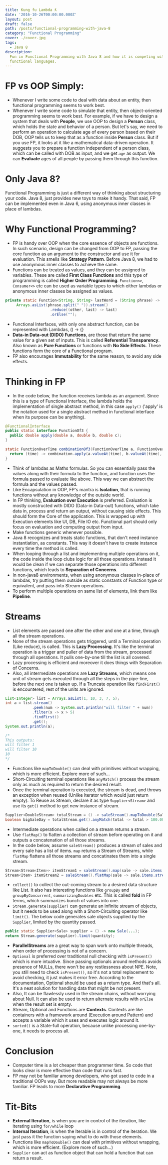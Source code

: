 ```yaml
---
title: Kung fu Lambda ƛ
date: '2016-10-26T00:00:00.000Z'
layout: post
draft: false
path: /posts/functional-programming-with-java-8
category: "Functional Programming"
cover: ./cover.jpg
tags:
  - Java 8
description:
  Fun in Functional Programming with Java 8 and how it is competing with younger
  functional languages.
---
```


# FP vs OOP Simply:

- Whenever I write some code to deal with data about an entity, then functional programming seems to work best.
- Whenever I write some code to simulate that entity, then object-oriented programming seems to work best. For example, if we have to design a system that deals with **People**, we use OOP to design a **Person** class, which holds the state and behavior of a person. But let's say, we need to perform an operation to calculate age of every person based on their DOB, OOP tells us to keep that as a function inside **Person** class. But if you use FP, it looks at it like a mathematical data-driven operation. It suggests you to prepare a function independent of a person class, which can be called with DOB as input, and we get `age` as output. We can **Evaluate** ages of all people by passing them through this function.

# Only Java 8?

Functional Programming is just a different way of thinking about structuring your code. Java 8, just provides new toys to make it handy. That said, FP can be implemented even in Java 6, using anonymous inner classes in place of lambdas.

# Why Functional Programming?

- FP is handy over OOP when the core essence of objects are functions. In such scenario, design can be changed from OOP to FP, passing the core function as an argument to the constructor and use it for evaluation. This smells like **Strategy Pattern**. Before Java 8, we had to use anonymous inner classes to achieve the same.
- Functions can be treated as values, and they can be assigned to variables. These are called **First Class Functions** and this type of programming is called **Higher Order Programming**. `Function<>`, `Consumer<>` etc can be used as variable types to which either lambdas or anonymous inner classes be assigned as values.

```java:title=firstclassfunction.java
private static Function<String, String> lastWord = (String phrase) ->
     Arrays.asList(phrase.split(" ")).stream()
                    .reduce((other, last) -> last)
                    .orElse("");
```

- Functional Interfaces, with only one abstract function, can be represented with Lambdas, () -> {}
- **Data-in Data-out (DIDO) Functions**, are those that return the same value for a given set of inputs. This is called **Referential Transparency**. Also known as **Pure Functions** or functions with **No Side Effects**. These functions form the core of a Functional program.
- FP also encourages **Immutability** for the same reason, to avoid any side effects.

# Thinking in FP

- In the code below, the function receives lambda as an argument. Since this is a type of Functional Interface, the lambda holds the implementation of single abstract method, in this case `apply()` ('apply' is the notation used for a single abstract method in functional interface when its purpose can be anything).

```java:title=functionalinterface.java
@FunctionalInterface
public static interface FunctionOf3 {
  public double apply(double a, double b, double c);
}

static FunctionOverTime combinationOf3(FunctionOverTime a, FunctionOverTime b, FunctionOverTime c, FunctionOf3 combination) {
  return (time) -> combination.apply(a.valueAt(time), b.valueAt(time), c.valueAt(time));
}
```

- Think of lambdas as Maths formulas. So you can essentially pass the values along with their formula to the function, and function uses the formula passed to evaluate like above. This way we can abstract the formula and the values passed.
- Like Encapsulation in OOP, FP's mantra is **Isolation**, that is running functions without any knowledge of the outside world.
- In FP thinking, **Evaluation over Execution** is preferred. Evaluation is mostly constructed with DIDO (Data-in Data-out) functions, which take data in, process and return an output, without causing side effects. This should form the Core of the application. This is wrapped up with Execution elements like UI, DB, File IO etc. Functional part should only focus on evaluation and computing output from input.
- Make functions generic whenever possible.
- Java 8 recognizes and treats static functions, that don't need instance instantiation, as constants. This way it doesn't have to create instance every time the method is called.
- When looping through a list and implementing multiple operations on it, the code inside the loop clubs logic for all those operations. Instead it would be clean if we can separate those operations into different functions, which leads to **Separation of Concerns**.
- In non-java8 environments, when using anonymous classes in-place of lambdas, try putting them outside as static constants of Function type or equivalent, and pass into Stream operations.
- To perform multiple operations on same list of elements, link them like **Pipeline**.

# Streams

- List elements are passed one after the other and one at a time, through all the stream operations.
- None of the stream operations gets triggered, until a Terminal operation (Like reduce), is called. This is **Lazy Processing**. It's like the terminal operation is a trigger and puller of data from the stream, processed through all operations. It pulls one-by-one till the list is all covered.
- Lazy processing is efficient and moreover it does things with Separation of Concerns.
- Also, all intermediate operations are **Lazy Streams**, which means one unit of stream gets executed through all the steps in the pipe-line, before the next one is taken up. If a Truncate operation like `findFirst()` is encountered, rest of the units are ignored.

```java:title=lazystream.java
List<Integer> list = Arrays.asList(1, 10, 3, 7, 5);
int a = list.stream()
            .peek(num -> System.out.println("will filter " + num))
            .filter(x -> x > 5)
            .findFirst()
            .get();
System.out.println(a);

/*
This outputs:
will filter 1
will filter 10
10
*/
```

- Functions like `mapToDouble()` can deal with primitives without wrapping, which is more efficient. Explore more of such...
- Short-Circuiting terminal operations like `anyMatch()` process the stream only as much as required to return the desired result.
- Once the terminal operation is executed, the stream is dead, and throws an exception when reused (Unlike Iterator which would just return empty). To Reuse as Stream, declare it as type `Supplier<Stream>` and use its `get()` method to get new instance of stream.

```java:title=supplier.java
Supplier<DoubleStream> totalStream = () -> saleStream().mapToDouble(Sale::total);
boolean bigSaleDay = totalStream.get().anyMatch(total -> total > 100.00);
```

- Intermediate operations when called on a stream returns a stream.
- Use `flatMap()` to flatten a collection of stream before operating on it and outputs a concatenation of all those streams.
- In the code below, assume `saleStream()` produces a stream of sales and every sale has a list of items. `map` returns a Stream of Streams, while `flatMap` flattens all those streams and concatinates them into a single stream.

```java:title=mapandflatmap.java
Stream<Stream<Item>> itemStream1 = saleStream().map(sale -> sale.items.stream());
Stream<Item> itemStream2 = saleStream().flatMap(sale -> sale.items.stream());
```

- `collect()` to collect the out-coming stream to a desired data structure like List. It also has interesting functions like `groupBy` and `groupByConcurrent`, `summarizingDoubles` etc. This is called **fold** in FP terms, which summarizes bunch of values into one.
- `Stream.generate(supplier)` can generate an infinite stream of objects, but it needs to be used along with a Short-Circuiting operator like `limit()`. The below code generates sale objects supplied by the `Supplier`, limited by the quantity passed.

```java:title=infinitestream.java
public static Supplier<Sale> supplier = () -> new Sale(...);
return Stream.generate(supplier).limit(quantity);
```

- **ParallelStreams** are a great way to span work onto multiple threads, when order of processing is not of a concern.
- `Optional` is preferred over traditional null checking with `isPresent()` which is more intuative. Since passing optionals around methods avoids presence of NULLs, there won't be any restlessness about NPE. Note, you still need to check `isPresent()`, so it's not a total replacement to avoid checking, it just makes it error free. According to the documentation, Optional should be used as a return type. And that's all. It's a neat solution for handling data that might be not present.
- Also, It can be flawlessly used in the stream chains, without worrying about Null. It can also be used to return alternate results with `orElse` when the result set is empty.
- Stream, Optional and Functions are **Contexts**. Contexts are like containers with a framework around (Execution around Pattern) and accepts a variable which it uses and executes logic around it.
- `sorted()` is a State-full operation, because unlike processing one-by-one, it needs to process all.

# Conclusion

- Computer time is a lot cheaper than programmer time. So code that looks clear is more effective than code that runs fast.
- FP may not be familiar among developers, who got used to code in a traditional OOPs way. But more readable may not always be more familiar. FP leads to more **Declarative Programming**.

# Tit-Bits

- **External Iteration**, is when you are in control of the iteration, like iterating using `for/while` loop
- **Internal Iteration**, is when the Iterable is in control of the iteration. We just pass it the function saying what to do with those elements.
- Functions like `mapToDouble()` can deal with primitives without wrapping, which is more efficient. (Explore more of such...)
- `Supplier` can act as function object that can hold a function that can return a result.
